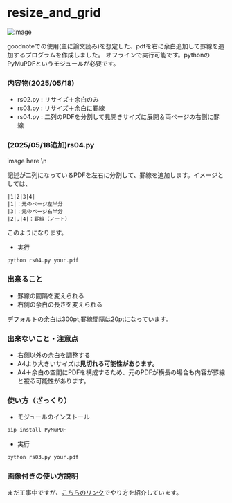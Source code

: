 ﻿# resize_and_grid

 ![image](https://github.com/user-attachments/assets/f8f812ad-2382-489d-a39d-8a68347b1209)


goodnoteでの使用(主に論文読み)を想定した、pdfを右に余白追加して罫線を追加するプログラムを作成しました。
オフラインで実行可能です。pythonのPyMuPDFというモジュールが必要です。

### 内容物(2025/05/18)
- rs02.py : リサイズ＋余白のみ
- rs03.py : リサイズ＋余白に罫線
- rs04.py : 二列のPDFを分割して見開きサイズに展開＆両ページの右側に罫線

### (2025/05/18追加)rs04.py

image here \n

記述が二列になっているPDFを左右に分割して、罫線を追加します。イメージとしては、
```
|1|2|3|4|
|1|：元のページ左半分
|3|：元のページ右半分
|2|,|4|：罫線（ノート）
```
このようになります。

- 実行
```python
python rs04.py your.pdf
```

### 出来ること

- 罫線の間隔を変えられる
- 右側の余白の長さを変えられる

デフォルトの余白は300pt,罫線間隔は20ptになっています。

### 出来ないこと・注意点

- 右側以外の余白を調整する
- A4より大きいサイズは**見切れる可能性があります。**
- A4＋余白の空間にPDFを構成するため、元のPDFが横長の場合も内容が罫線と被る可能性があります。

### 使い方（ざっくり）
- モジュールのインストール
```python
pip install PyMuPDF
```
- 実行
```python
python rs03.py your.pdf
```

### 画像付きの使い方説明
まだ工事中ですが、[こちらのリンク](https://www.notion.so/PDF-resize-1efbe7451c6e80a5a470edda6a110d70?pvs=21)でやり方を紹介しています。
